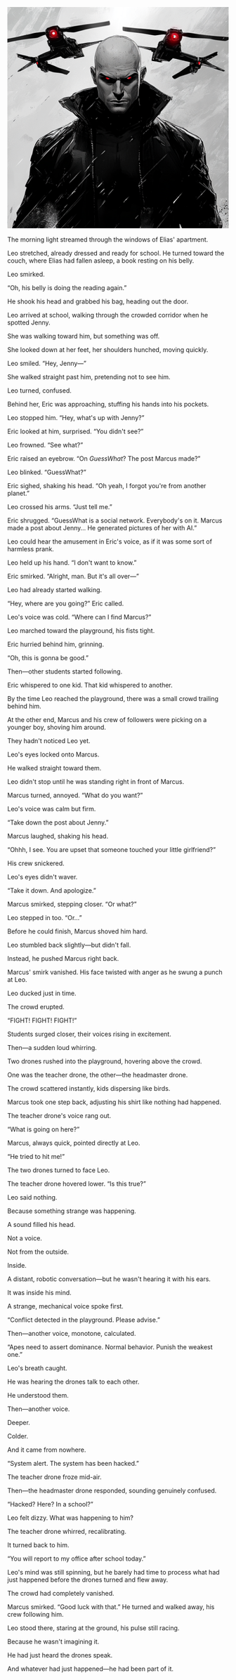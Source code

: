
![inquisitor Flinch](/assets/images/flinch.png)

The morning light streamed through the windows of Elias' apartment.  

Leo stretched, already dressed and ready for school. He turned toward the couch, where Elias had fallen asleep, a book resting on his belly.  

Leo smirked.  

“Oh, his belly is doing the reading again.”  

He shook his head and grabbed his bag, heading out the door.  

Leo arrived at school, walking through the crowded corridor when he spotted Jenny.  

She was walking toward him, but something was off.  

She looked down at her feet, her shoulders hunched, moving quickly.  

Leo smiled. “Hey, Jenny—”  

She walked straight past him, pretending not to see him.  

Leo turned, confused.  

Behind her, Eric was approaching, stuffing his hands into his pockets.  

Leo stopped him. “Hey, what's up with Jenny?”  

Eric looked at him, surprised. “You didn't see?”  

Leo frowned. “See what?”  

Eric raised an eyebrow. “On *GuessWhat*? The post Marcus made?”  

Leo blinked. “GuessWhat?”  

Eric sighed, shaking his head. “Oh yeah, I forgot you're from another planet.”  

Leo crossed his arms. “Just tell me.”  

Eric shrugged. “GuessWhat is a social network. Everybody's on it. Marcus made a post about Jenny… He generated pictures of her with AI.”  

Leo could hear the amusement in Eric's voice, as if it was some sort of harmless prank.  

Leo held up his hand. “I don't want to know.”  

Eric smirked. “Alright, man. But it's all over—”  

Leo had already started walking.  

“Hey, where are you going?” Eric called.  

Leo's voice was cold. “Where can I find Marcus?”  

Leo marched toward the playground, his fists tight.  

Eric hurried behind him, grinning.  

“Oh, this is gonna be good.”  

Then—other students started following.  

Eric whispered to one kid. That kid whispered to another.  

By the time Leo reached the playground, there was a small crowd trailing behind him.  

At the other end, Marcus and his crew of followers were picking on a younger boy, shoving him around.  

They hadn't noticed Leo yet.  

Leo's eyes locked onto Marcus.  

He walked straight toward them.  

Leo didn't stop until he was standing right in front of Marcus.  

Marcus turned, annoyed. “What do you want?”  

Leo's voice was calm but firm.  

“Take down the post about Jenny.”  

Marcus laughed, shaking his head.  

“Ohhh, I see. You are upset that someone touched your little girlfriend?”  

His crew snickered.  

Leo's eyes didn't waver.  

“Take it down. And apologize.”  

Marcus smirked, stepping closer. “Or what?”  

Leo stepped in too. “Or…”  

Before he could finish, Marcus shoved him hard.  

Leo stumbled back slightly—but didn't fall.  

Instead, he pushed Marcus right back.  

Marcus' smirk vanished. His face twisted with anger as he swung a punch at Leo.  

Leo ducked just in time.  

The crowd erupted.  

“FIGHT! FIGHT! FIGHT!”  

Students surged closer, their voices rising in excitement.  

Then—a sudden loud whirring.  

Two drones rushed into the playground, hovering above the crowd.  

One was the teacher drone, the other—the headmaster drone.  

The crowd scattered instantly, kids dispersing like birds.  

Marcus took one step back, adjusting his shirt like nothing had happened.  

The teacher drone's voice rang out.  

“What is going on here?”  

Marcus, always quick, pointed directly at Leo.  

“He tried to hit me!”  

The two drones turned to face Leo.  

The teacher drone hovered lower. “Is this true?”  

Leo said nothing.  

Because something strange was happening.  

A sound filled his head.  

Not a voice.  

Not from the outside.  

Inside.  

A distant, robotic conversation—but he wasn't hearing it with his ears.  

It was inside his mind.  

A strange, mechanical voice spoke first.  

“Conflict detected in the playground. Please advise.”  

Then—another voice, monotone, calculated.  

“Apes need to assert dominance. Normal behavior. Punish the weakest one.”  

Leo's breath caught.  

He was hearing the drones talk to each other.  

He understood them.  

Then—another voice.  

Deeper.  

Colder.  

And it came from nowhere.  

“System alert. The system has been hacked.”  

The teacher drone froze mid-air.  

Then—the headmaster drone responded, sounding genuinely confused.  

“Hacked? Here? In a school?”  

Leo felt dizzy. What was happening to him?  

The teacher drone whirred, recalibrating.  

It turned back to him.  

“You will report to my office after school today.”  

Leo's mind was still spinning, but he barely had time to process what had just happened before the drones turned and flew away.  

The crowd had completely vanished.  

Marcus smirked. “Good luck with that.” He turned and walked away, his crew following him.  

Leo stood there, staring at the ground, his pulse still racing.  

Because he wasn't imagining it.  

He had just heard the drones speak.  

And whatever had just happened—he had been part of it.
